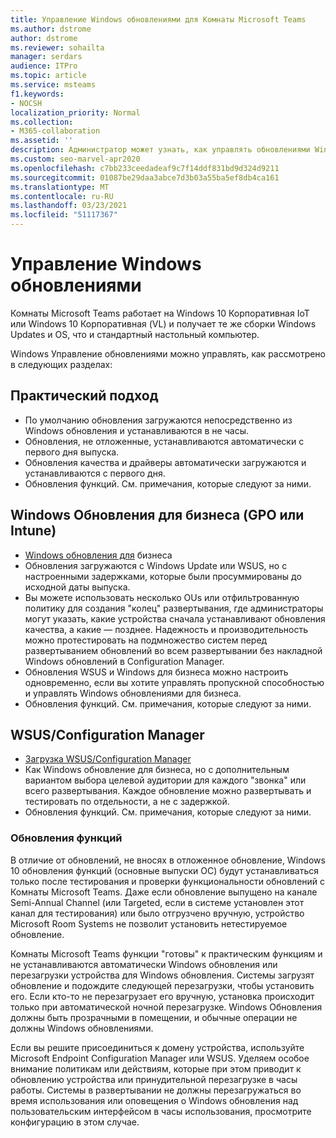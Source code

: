 ```yaml
---
title: Управление Windows обновлениями для Комнаты Microsoft Teams
ms.author: dstrome
author: dstrome
ms.reviewer: sohailta
manager: serdars
audience: ITPro
ms.topic: article
ms.service: msteams
f1.keywords:
- NOCSH
localization_priority: Normal
ms.collection:
- M365-collaboration
ms.assetid: ''
description: Администратор может узнать, как управлять обновлениями Windows обновлениями Windows обновлениями функций для Комнаты Microsoft Teams.
ms.custom: seo-marvel-apr2020
ms.openlocfilehash: c7bb233ceedadeaf9c7f14ddf831bd9d324d9211
ms.sourcegitcommit: 01087be29daa3abce7d3b03a55ba5ef8db4ca161
ms.translationtype: MT
ms.contentlocale: ru-RU
ms.lasthandoff: 03/23/2021
ms.locfileid: "51117367"
---
```

# <a name="manage-windows-updates"></a>Управление Windows обновлениями

Комнаты Microsoft Teams работает на Windows 10 Корпоративная IoT или Windows 10 Корпоративная (VL) и получает те же сборки Windows Updates и OS, что и стандартный настольный компьютер.

Windows Управление обновлениями можно управлять, как рассмотрено в следующих разделах:

## <a name="hands-off-approach"></a>Практический подход 

- По умолчанию обновления загружаются непосредственно из Windows обновления и устанавливаются в не часы.
- Обновления, не отложенные, устанавливаются автоматически с первого дня выпуска.
- Обновления качества и драйверы автоматически загружаются и устанавливаются с первого дня.
- Обновления функций. См. примечания, которые следуют за ними.

## <a name="windows-updates-for-business-gpo-or-intune"></a>Windows Обновления для бизнеса (GPO или Intune)  

- [Windows обновления для](/windows/deployment/update/waas-manage-updates-wufb) бизнеса
- Обновления загружаются с Windows Update или WSUS, но с настроенными задержками, которые были просуммированы до исходной даты выпуска.
- Вы можете использовать несколько OUs или отфильтрованную политику для создания "колец" развертывания, где администраторы могут указать, какие устройства сначала устанавливают обновления качества, а какие — позднее. Надежность и производительность можно протестировать на подмножество систем перед развертыванием обновлений во всем развертывании без накладной Windows обновлений в Configuration Manager.
- Обновления WSUS и Windows для бизнеса [](/windows/deployment/update/waas-integrate-wufb) можно настроить одновременно, если вы хотите управлять пропускной способностью и управлять Windows обновлениями для бизнеса.
- Обновления функций. См. примечания, которые следуют за ними.

## <a name="wsusconfiguration-manager"></a>WSUS/Configuration Manager

- [Загрузка WSUS/Configuration Manager](/windows/deployment/update/waas-manage-updates-configuration-manager)
- Как Windows обновление для бизнеса, но с дополнительным вариантом выбора целевой аудитории для каждого "звонка" или всего развертывания. Каждое обновление можно развертывать и тестировать по отдельности, а не с задержкой.
- Обновления функций. См. примечания, которые следуют за ними.

### <a name="feature-updates"></a>Обновления функций

В отличие от обновлений, не вносях в отложенное обновление, Windows 10 обновления функций (основные выпуски ОС) будут устанавливаться только после тестирования и проверки функциональности обновлений с Комнаты Microsoft Teams. Даже если обновление выпущено на канале Semi-Annual Channel (или Targeted, если в системе установлен этот канал для тестирования) или было отгрузчено вручную, устройство Microsoft Room Systems не позволит установить нетестируемое обновление.

Комнаты Microsoft Teams функции "готовы" к практическим функциям и не устанавливаются автоматически Windows обновления или перезагрузки устройства для Windows обновления. Системы загрузят обновление и подождите следующей перезагрузки, чтобы установить его. Если кто-то не перезагрузает его вручную, установка происходит только при автоматической ночной перезагрузке. Windows Обновления должны быть прозрачными в помещении, и обычные операции не должны Windows обновлениями.

Если вы решите присоединиться к домену устройства, используйте Microsoft Endpoint Configuration Manager или WSUS. Уделяем особое внимание политикам или действиям, которые при этом приводит к обновлению устройства или принудительной перезагрузке в часы работы. Системы в развертывании не должны перезагружаться во время использования или оповещения о Windows обновления над пользовательским интерфейсом в часы использования, просмотрите конфигурацию в этом случае.